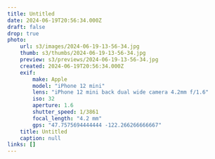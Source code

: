 ```yaml
---
title: Untitled
date: 2024-06-19T20:56:34.000Z
draft: false
drop: true
photo:
    url: s3/images/2024-06-19-13-56-34.jpg
    thumb: s3/thumbs/2024-06-19-13-56-34.jpg
    preview: s3/previews/2024-06-19-13-56-34.jpg
    created: 2024-06-19T20:56:34.000Z
    exif:
        make: Apple
        model: "iPhone 12 mini"
        lens: "iPhone 12 mini back dual wide camera 4.2mm f/1.6"
        iso: 32
        aperture: 1.6
        shutter_speed: 1/3861
        focal_length: "4.2 mm"
        gps: "47.7575694444444 -122.266266666667"
    title: Untitled
    caption: null
links: []
---
```


